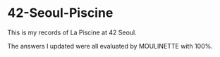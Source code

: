 # 42-Seoul-Piscine

This is my records of La Piscine at 42 Seoul.

The answers I updated were all evaluated by MOULINETTE with 100%.
